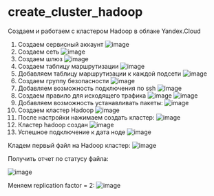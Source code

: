 # create_cluster_hadoop
Создаем и работаем с кластером Hadoop в облаке Yandex.Cloud

1. Создаем сервисный аккаунт
![image](https://github.com/user-attachments/assets/68cc0365-c86e-4dcc-8299-22aaf6efd2b4)
2. Создаем сеть
![image](https://github.com/user-attachments/assets/f22f9f6b-182e-47ab-982d-755ef138ae0c)
3. Создаем шлюз
![image](https://github.com/user-attachments/assets/8e9a65d7-e9cb-47ca-b9b2-a24a87ee6078)
4. Создаем таблицу маршрутизации
![image](https://github.com/user-attachments/assets/25a04594-bb31-4f78-8066-ebb607d78854)
5. Добавляем таблицу маршрутизации к каждой подсети
![image](https://github.com/user-attachments/assets/b7e21d6a-047b-4c19-892d-f5c073e9fc6f)
6. Создаем группу безопасности
![image](https://github.com/user-attachments/assets/d8fa1614-961a-42cb-b794-d09717746094)
7. Добавляем возможность подключения по ssh
![image](https://github.com/user-attachments/assets/5e65c9ac-293c-4255-aaab-363891826435)
8. Создаем правило для исходящего трафика
![image](https://github.com/user-attachments/assets/38a65a00-85d8-4779-aad0-b30176765f37)
![image](https://github.com/user-attachments/assets/acf8fd86-21bf-4125-8b92-0cf92f4fe386)
9. Добавляем возможность устанавливать пакеты:
![image](https://github.com/user-attachments/assets/010b5160-657d-42fd-bb50-7d286f2aebf6)
10. Создаем кластер Hadoop
![image](https://github.com/user-attachments/assets/4b709d0f-4bb1-4e4c-801f-3a206ba8b96f)
11. После настройки нажимаем создать кластер:
![image](https://github.com/user-attachments/assets/39768129-ffbf-4353-ae93-6679248ec904)
12. Кластер hadoop создан
![image](https://github.com/user-attachments/assets/b0d8174c-e237-4ac4-9e25-c3d7b60b9fee)
13. Успешное подключение к дата ноде
![image](https://github.com/user-attachments/assets/149c2bdb-bada-4893-924f-a6e007a2cae1)

Кладем первый файл на Hadoop кластер: 
![image](https://github.com/user-attachments/assets/33260db5-b6ce-459d-af2c-3ed2a7ad39f5)

Получить отчет по статусу файла: 

![image](https://github.com/user-attachments/assets/d2e4d851-a6a1-466f-9881-6d8be0965c92)

Меняем replication factor = 2: 
![image](https://github.com/user-attachments/assets/1b0925ae-b495-4ea5-9040-5d0a330af6a0)

